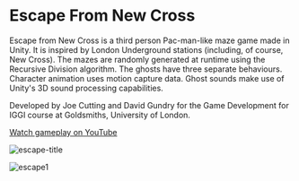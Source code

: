 Escape From New Cross
=====================

Escape from New Cross is a third person Pac-man-like maze game made in Unity. It is inspired by London Underground stations (including, of course, New Cross). The mazes are randomly generated at runtime using the Recursive Division algorithm. The ghosts have three separate behaviours. Character animation uses motion capture data. Ghost sounds make use of Unity's 3D sound processing capabilities.

Developed by Joe Cutting and David Gundry for the Game Development for IGGI course at Goldsmiths, University of London.

[Watch gameplay on YouTube](https://www.youtube.com/watch?v=X_f8upZKcKc)

![escape-title](https://user-images.githubusercontent.com/1508862/216950010-3ca6547f-d6c5-41bd-9110-aa8c397114ee.png)

![escape1](https://user-images.githubusercontent.com/1508862/216950033-cbeb1eb2-af9f-4575-b600-7f82a8616cdf.png)

